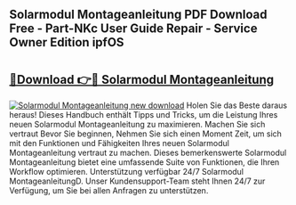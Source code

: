 ## Solarmodul Montageanleitung PDF Download Free - Part-NKc User Guide Repair - Service Owner Edition ipfOS

# <h2><a href="http://df8abl.blite.top/?on=Solarmodul+Montageanleitung">🔗Download 👉🔴 Solarmodul Montageanleitung</a></h2>

[![Solarmodul Montageanleitung new download](https://i.imgur.com/lujVjoI.png)](http://df8abl.blite.top/?on=Solarmodul+Montageanleitung)
Holen Sie das Beste daraus heraus! Dieses Handbuch enthält Tipps und Tricks, um die Leistung Ihres neuen Solarmodul Montageanleitung zu maximieren. Machen Sie sich vertraut Bevor Sie beginnen, Nehmen Sie sich einen Moment Zeit, um sich mit den Funktionen und Fähigkeiten Ihres neuen Solarmodul Montageanleitung vertraut zu machen. Dieses bemerkenswerte Solarmodul Montageanleitung bietet eine umfassende Suite von Funktionen, die Ihren Workflow optimieren. Unterstützung verfügbar 24/7 Solarmodul MontageanleitungD. Unser Kundensupport-Team steht Ihnen 24/7 zur Verfügung, um Sie bei allen Anfragen zu unterstützen.
